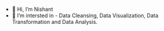 - 👋 Hi, I’m Nishant 
- 👀 I’m intersted in - Data Cleansing, Data Visualization, Data Transformation and Data Analysis.


<!---
nsuresh53/nsuresh53 is a ✨ special ✨ repository because its `README.md` (this file) appears on your GitHub profile.
You can click the Preview link to take a look at your changes.
--->
